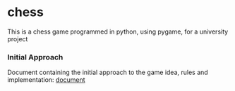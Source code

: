 # chess
This is a chess game programmed in python, using pygame, for a university project

### Initial Approach

Document containing the initial approach to the game idea, rules and implementation:
[document](https://docs.google.com/document/d/1qmuOlh9968Qkoe5XuPmEq2MDsJGoPUUdaHhve2cki3Y/edit?usp=sharing)